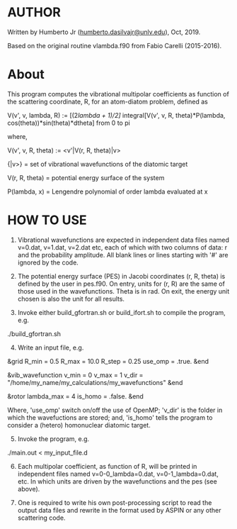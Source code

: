 AUTHOR
======

Written by Humberto Jr (humberto.dasilvajr@unlv.edu), Oct, 2019.

Based on the original routine vlambda.f90 from Fabio Carelli (2015-2016).



About
=====

This program computes the vibrational multipolar coefficients as function of the
scattering coordinate, R, for an atom-diatom problem, defined as

V(v', v, lambda, R) := [(2*lambda + 1)/2]*
integral[V(v', v, R, theta)*P(lambda, cos(theta))*sin(theta)*dtheta] from 0 to pi

where,

V(v', v, R, theta) := <v'|V(r, R, theta)|v>

{|v>} = set of vibrational wavefunctions of the diatomic target

V(r, R, theta) = potential energy surface of the system

P(lambda, x) = Lengendre polynomial of order lambda evaluated at x



HOW TO USE
==========

1) Vibrational wavefunctions are expected in independent data files named
v=0.dat, v=1.dat, v=2.dat etc, each of which with two columns of data: r and the
probability amplitude. All blank lines or lines starting with '#' are ignored by
the code.

2) The potential energy surface (PES) in Jacobi coordinates (r, R, theta) is
defined by the user in pes.f90. On entry, units for (r, R) are the same of those
used in the wavefunctions. Theta is in rad. On exit, the energy unit chosen is
also the unit for all results.

3) Invoke either build_gfortran.sh or build_ifort.sh to compile the program,
e.g.

./build_gfortran.sh

4) Write an input file, e.g.

&grid
    R_min   = 0.5
    R_max   = 10.0
    R_step  = 0.25
    use_omp = .true.
&end

&vib_wavefunction
    v_min = 0
    v_max = 1
	v_dir = "/home/my_name/my_calculations/my_wavefunctions"
&end

&rotor
    lambda_max = 4
    is_homo = .false.
&end

Where, 'use_omp' switch on/off the use of OpenMP; 'v_dir' is the folder in which
the wavefuctions are stored; and, 'is_homo' tells the program to consider a
(hetero) homonuclear diatomic target.

5) Invoke the program, e.g.

./main.out < my_input_file.d

6) Each multipolar coefficient, as function of R, will be printed in independent
files named v=0-0_lambda=0.dat, v=0-1_lambda=0.dat, etc. In which units are
driven by the wavefunctions and the pes (see above).

7) One is required to write his own post-processing script to read the output
data files and rewrite in the format used by ASPIN or any other scattering code.
